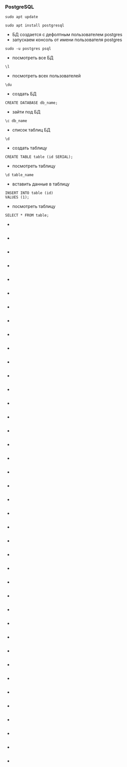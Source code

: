 ### PostgreSQL

```
sudo apt update
```
```
sudo apt install postgresql
```
* БД создается с дефолтным пользователем postgres
* запускаем консоль от имени пользователя postgres
```
sudo -u postgres psql
```
* посмотреть все БД
```
\l
```
* посмотреть всех пользователей
```
\du
```
* создать БД
```
CREATE DATABASE db_name;
```
* зайти под БД
```
\c db_name
```
* список таблиц БД
```
\d
```
* создать таблицу
```
CREATE TABLE table (id SERIAL);
```
* посмотреть таблицу
```
\d table_name
```
* вставить данные в таблицу
```
INSERT INTO table (id)
VALUES (1);
```
* посмотреть таблицу
```
SELECT * FROM table;
```
* 
```

```
* 
```

```
* 
```

```
* 
```

```
* 
```

```
* 
```

```
* 
```

```
* 
```

```
* 
```

```
* 
```

```
* 
```

```
* 
```

```
* 
```

```
* 
```

```
* 
```

```
* 
```

```
* 
```

```
* 
```

```
* 
```

```
* 
```

```
* 
```

```
* 
```

```
* 
```

```
* 
```

```
* 
```

```
* 
```

```
* 
```

```
* 
```

```
* 
```

```
* 
```

```
* 
```

```
* 
```

```
* 
```

```
* 
```

```
* 
```

```
* 
```

```
* 
```

```
* 
```

```
* 
```

```
* 
```

```
